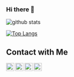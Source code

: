 ### Hi there 👋

![github stats](https://github-readme-stats.vercel.app/api?username=tonisuwendi&show_icons=true)

[![Top Langs](https://github-readme-stats.vercel.app/api/top-langs/?username=tonisuwendi&show_icons=true&theme=buefy&layout=compact&cache_seconds=1800)](https://github.com/tonisuwendi)



## Contact with Me

[<img align="left" alt="TONI SUWENDI - | Facebook" width=22px src="https://cdn.jsdelivr.net/npm/simple-icons@v3/icons/facebook.svg">][facebook]
[<img align="left" alt="TONI SUWENDI - | Twitter" width=22px src="https://cdn.jsdelivr.net/npm/simple-icons@v3/icons/twitter.svg">][twitter]
[<img align="left" alt="TONI SUWENDI - | Instagram" width=22px src="https://cdn.jsdelivr.net/npm/simple-icons@v3/icons/instagram.svg">][instagram]
[<img align="left" alt="TONI SUWENDI - | LinkedIn" width=22px src="https://cdn.jsdelivr.net/npm/simple-icons@v3/icons/linkedin.svg">][linkedin]

[facebook]: https://www.facebook.com/tonisuwen
[twitter]: https://www.twitter.com/tonisuwen
[instagram]: https://www.instagram.com/tonisuwen
[linkedin]: https://www.linkedin.com/in/tonisuwendi
